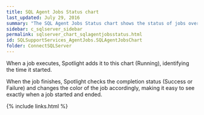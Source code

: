 ```yaml
---
title: SQL Agent Jobs Status chart
last_updated: July 29, 2016
summary: "The SQL Agent Jobs Status chart shows the status of jobs over time, making it easy to determine when a job ran, and when it succeeded or failed."
sidebar: c_sqlserver_sidebar
permalink: sqlserver_chart_sqlagentjobsstatus.html
id: SQLSupportServices_AgentJobs.SQLAgentJobsChart
folder: ConnectSQLServer
---
```




When a job executes, Spotlight adds it to this chart (Running), identifying the time it started.

When the job finishes, Spotlight checks the completion status (Success or Failure) and changes the color of the job accordingly, making it easy to see exactly when a job started and ended.


{% include links.html %}
